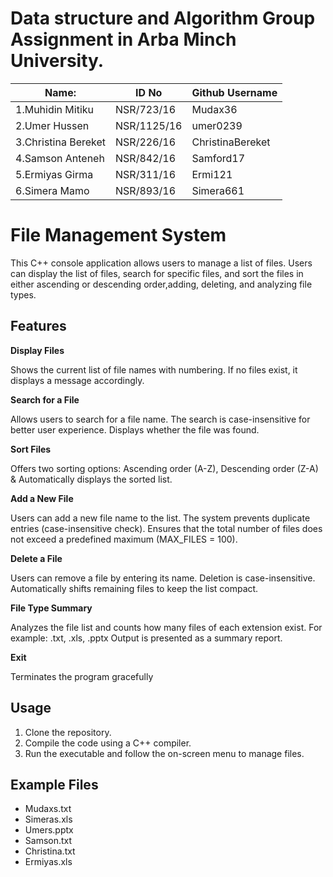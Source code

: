 # Data structure and Algorithm Group Assignment in Arba Minch University.
|Name:         | ID No     |Github Username   |                     
|-------------------------|-----------|-----|
|1.Muhidin Mitiku         | NSR/723/16 |Mudax36
|2.Umer     Hussen        | NSR/1125/16 |umer0239
|3.Christina Bereket      | NSR/226/16 |ChristinaBereket
|4.Samson    Anteneh      | NSR/842/16 |Samford17
|5.Ermiyas   Girma        | NSR/311/16 | Ermi121
|6.Simera     Mamo        | NSR/893/16 |Simera661
# File Management System

This C++ console application allows users to manage a list of files. Users can display the list of files, search for specific files, and sort the files in either ascending or descending order,adding, deleting, and analyzing file types.

## Features
 
  **Display Files**
  
Shows the current list of file names with numbering.
If no files exist, it displays a message accordingly.

**Search for a File**

Allows users to search for a file name.
The search is case-insensitive for better user experience.
Displays whether the file was found.

  **Sort Files**
  
Offers two sorting options:
Ascending order (A-Z),
Descending order (Z-A) &
Automatically displays the sorted list.

**Add a New File**

Users can add a new file name to the list.
The system prevents duplicate entries (case-insensitive check).
Ensures that the total number of files does not exceed a predefined maximum (MAX_FILES = 100).

**Delete a File**

Users can remove a file by entering its name.
Deletion is case-insensitive.
Automatically shifts remaining files to keep the list compact.

**File Type Summary**

Analyzes the file list and counts how many files of each extension exist.
For example: .txt, .xls, .pptx
Output is presented as a summary report.

**Exit**

Terminates the program gracefully


## Usage

1. Clone the repository.
2. Compile the code using a C++ compiler.
3. Run the executable and follow the on-screen menu to manage files.

## Example Files

- Mudaxs.txt
- Simeras.xls
- Umers.pptx
- Samson.txt
- Christina.txt
- Ermiyas.xls
